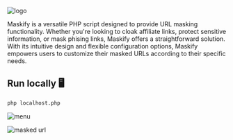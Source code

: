 ![logo](https://github.com/new92/php/assets/94779840/eaa458b7-2adb-4f4e-b1c8-fa04397d8568)

Maskify is a versatile PHP script designed to provide URL masking functionality. Whether you're looking to cloak affiliate links, protect sensitive information, or mask phising links, Maskify offers a straightforward solution. With its intuitive design and flexible configuration options, Maskify empowers users to customize their masked URLs according to their specific needs.

## Run locally 🖥️

```bash
php localhost.php
```

![menu](https://github.com/new92/php/assets/94779840/8120ec09-3aaa-41c8-92f4-136aefa8fae0)

![masked url](https://github.com/new92/php/assets/94779840/a9a57259-4424-41cf-9c3f-ff6cf39639cd)

